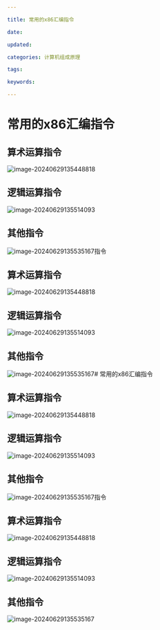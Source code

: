 ```yaml
---

title: 常用的x86汇编指令

date: 

updated: 

categories: 计算机组成原理

tags: 

keywords: 

---
```

# 常用的x86汇编指令

## 算术运算指令

![image-20240629135448818](../TyporaImage/计算机组成原理图片/image-20240629135448818.png)

## 逻辑运算指令

![image-20240629135514093](../TyporaImage/计算机组成原理图片/image-20240629135514093.png)

## 其他指令

![image-20240629135535167](../TyporaImage/计算机组成原理图片/image-20240629135535167.png)指令

## 算术运算指令

![image-20240629135448818](../TyporaImage/计算机组成原理图片/image-20240629135448818.png)

## 逻辑运算指令

![image-20240629135514093](../TyporaImage/计算机组成原理图片/image-20240629135514093.png)

## 其他指令

![image-20240629135535167](../TyporaImage/计算机组成原理图片/image-20240629135535167.png)# 常用的x86汇编指令

## 算术运算指令

![image-20240629135448818](../TyporaImage/计算机组成原理图片/image-20240629135448818.png)

## 逻辑运算指令

![image-20240629135514093](../TyporaImage/计算机组成原理图片/image-20240629135514093.png)

## 其他指令

![image-20240629135535167](../TyporaImage/计算机组成原理图片/image-20240629135535167.png)指令

## 算术运算指令

![image-20240629135448818](../TyporaImage/计算机组成原理图片/image-20240629135448818.png)

## 逻辑运算指令

![image-20240629135514093](../TyporaImage/计算机组成原理图片/image-20240629135514093.png)

## 其他指令

![image-20240629135535167](../TyporaImage/计算机组成原理图片/image-20240629135535167.png)